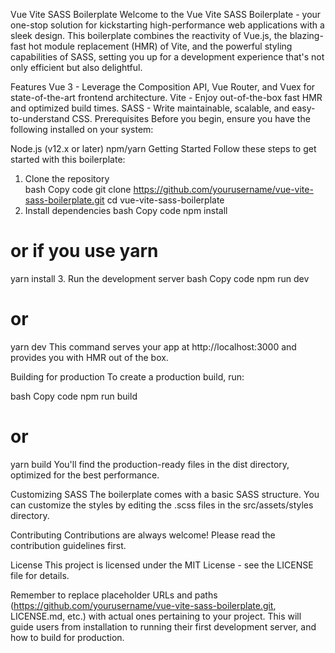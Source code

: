 Vue Vite SASS Boilerplate
Welcome to the Vue Vite SASS Boilerplate - your one-stop solution for kickstarting high-performance web applications with a sleek design. This boilerplate combines the reactivity of Vue.js, the blazing-fast hot module replacement (HMR) of Vite, and the powerful styling capabilities of SASS, setting you up for a development experience that's not only efficient but also delightful.

Features
Vue 3 - Leverage the Composition API, Vue Router, and Vuex for state-of-the-art frontend architecture.
Vite - Enjoy out-of-the-box fast HMR and optimized build times.
SASS - Write maintainable, scalable, and easy-to-understand CSS.
Prerequisites
Before you begin, ensure you have the following installed on your system:

Node.js (v12.x or later)
npm/yarn
Getting Started
Follow these steps to get started with this boilerplate:

1. Clone the repository    
bash
Copy code
git clone https://github.com/yourusername/vue-vite-sass-boilerplate.git
cd vue-vite-sass-boilerplate
2. Install dependencies
bash
Copy code
npm install
# or if you use yarn
yarn install
3. Run the development server
bash
Copy code
npm run dev
# or
yarn dev
This command serves your app at http://localhost:3000 and provides you with HMR out of the box.

Building for production
To create a production build, run:

bash
Copy code
npm run build
# or
yarn build
You'll find the production-ready files in the dist directory, optimized for the best performance.

Customizing SASS
The boilerplate comes with a basic SASS structure. You can customize the styles by editing the .scss files in the src/assets/styles directory.

Contributing
Contributions are always welcome! Please read the contribution guidelines first.

License
This project is licensed under the MIT License - see the LICENSE file for details.

Remember to replace placeholder URLs and paths (https://github.com/yourusername/vue-vite-sass-boilerplate.git, LICENSE.md, etc.) with actual ones pertaining to your project. This will guide users from installation to running their first development server, and how to build for production.
